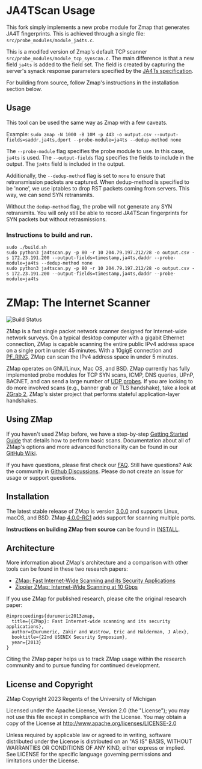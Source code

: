 # JA4TScan Usage

This fork simply implements a new probe module for Zmap that generates JA4T fingerprints. This is achieved through a single file: `src/probe_modules/module_ja4ts.c`.

This is a modifed version of Zmap's default TCP scanner `src/probe_modules/module_tcp_synscan.c`. The main difference is that a new field `ja4ts` is added to the field set. The field is created by capturing the server's synack response parameters specified by the [JA4Ts specification](https://docs.google.com/document/d/1Q6-kk2BcWe5qa2FSwsR5cvbaf5jhaj4LDeFLwBlM6Bc/).

For building from source, follow Zmap's instructions in the installation section below.

## Usage

This tool can be used the same way as Zmap with a few caveats.

Example:
`sudo zmap -N 1000 -B 10M -p 443 -o output.csv --output-fields=saddr,ja4ts,dport --probe-module=ja4ts --dedup-method none`

The `--probe-module` flag specifies the probe module to use. In this case, `ja4ts` is used. The `--output-fields` flag specifies the fields to include in the output. The `ja4ts` field is included in the output.

Additionally, the `--dedup-method` flag is set to `none` to ensure that retransmission packets are captured. When dedup-method is specified to be 'none', we use iptables to drop RST packets coming from servers. This way, we can send SYN retransmits.

Without the `dedup-method` flag, the probe will not generate any SYN retransmits. You will only still be able to record JA4TScan fingerprints for SYN packets but without retrasmissions.

### Instructions to build and run.
```
sudo ./build.sh
sudo python3 ja4tscan.py -p 80 -r 10 204.79.197.212/28 -o output.csv -s 172.23.191.200 --output-fields=timestamp,ja4ts,daddr --probe-module=ja4ts --dedup-method none
sudo python3 ja4tscan.py -p 80 -r 10 204.79.197.212/28 -o output.csv -s 172.23.191.200 --output-fields=timestamp,ja4ts,daddr --probe-module=ja4ts 
```

ZMap: The Internet Scanner
==========================

![Build Status](https://github.com/zmap/zmap/actions/workflows/cmake.yml/badge.svg)

ZMap is a fast single packet network scanner designed for Internet-wide network
surveys. On a typical desktop computer with a gigabit Ethernet connection, ZMap
is capable scanning the entire public IPv4 address space on a single port in 
under 45 minutes. With a 10gigE connection and [PF_RING](http://www.ntop.org/products/packet-capture/pf_ring/),
ZMap can scan the IPv4 address space in under 5 minutes.

ZMap operates on GNU/Linux, Mac OS, and BSD. ZMap currently has fully implemented
probe modules for TCP SYN scans, ICMP, DNS queries, UPnP, BACNET, and can send a
large number of [UDP probes](https://github.com/zmap/zmap/blob/master/examples/udp-probes/README).
If you are looking to do more involved scans (e.g., banner grab or TLS handshake), 
take a look at [ZGrab 2](https://github.com/zmap/zgrab2), ZMap's sister project that performs stateful application-layer handshakes.


Using ZMap
----------

If you haven't used ZMap before, we have a step-by-step [Getting Started Guide](https://github.com/zmap/zmap/wiki/Getting-Started-Guide) that details how to perform basic scans. Documentation about all of ZMap's options and more advanced functionality can be found in our [GitHub Wiki](https://github.com/zmap/zmap/wiki). 

If you have questions, please first check our [FAQ](https://github.com/zmap/zmap/wiki/FAQ). Still have questions? Ask the community in [Github Discussions](https://github.com/zmap/zmap/discussions/categories/q-a). Please do not create an Issue for usage or support questions.

Installation
------------

The latest stable release of ZMap is version [3.0.0](https://github.com/zmap/zmap/releases/tag/v3.0.0) and supports Linux, macOS, and
BSD. ZMap [4.0.0-RC1](https://github.com/zmap/zmap/releases/tag/v4.0.0-RC1) adds support for scanning multiple ports.

**Instructions on building ZMap from source** can be found in [INSTALL](INSTALL.md).


Architecture
------------

More information about ZMap's architecture and a comparison with other tools can be found in these two research papers:

 * [ZMap: Fast Internet-Wide Scanning and its Security Applications](https://zmap.io/paper.pdf)
 * [Zippier ZMap: Internet-Wide Scanning at 10 Gbps](https://jhalderm.com/pub/papers/zmap10gig-woot14.pdf)

If you use ZMap for published research, please cite the original research paper:

```
@inproceedings{durumeric2013zmap,
  title={{ZMap}: Fast Internet-wide scanning and its security applications},
  author={Durumeric, Zakir and Wustrow, Eric and Halderman, J Alex},
  booktitle={22nd USENIX Security Symposium},
  year={2013}
}
```

Citing the ZMap paper helps us to track ZMap usage within the research community and to pursue funding for continued development.


License and Copyright
---------------------

ZMap Copyright 2023 Regents of the University of Michigan

Licensed under the Apache License, Version 2.0 (the "License"); you may not use
this file except in compliance with the License. You may obtain a copy of the
License at http://www.apache.org/licenses/LICENSE-2.0

Unless required by applicable law or agreed to in writing, software distributed
under the License is distributed on an "AS IS" BASIS, WITHOUT WARRANTIES OR
CONDITIONS OF ANY KIND, either express or implied. See LICENSE for the specific
language governing permissions and limitations under the License.
